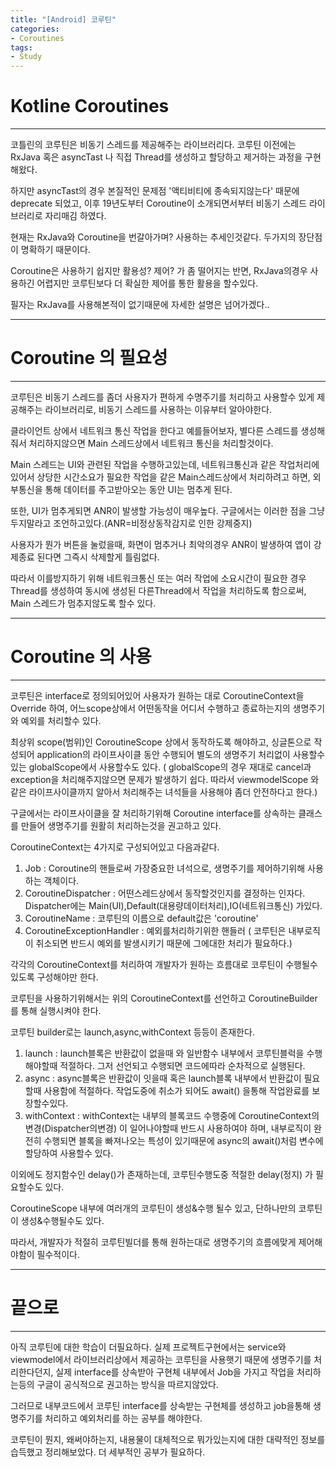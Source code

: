 ```yaml
---
title: "[Android] 코루틴"
categories:
- Coroutines
tags:
- Study
---
```


# Kotline Coroutines
---
코틀린의 코루틴은 비동기 스레드를 제공해주는 라이브러리다. 코루틴 이전에는 RxJava 혹은 asyncTast 나 직접 Thread를 생성하고 할당하고 제거하는 과정을 구현해왔다.

하지만 asyncTast의 경우 본질적인 문제점 '액티비티에 종속되지않는다' 때문에 deprecate 되었고, 이후 19년도부터 Coroutine이 소개되면서부터 비동기 스레드 라이브러리로 자리매김 하였다.

현재는 RxJava와 Coroutine을 번갈아가며? 사용하는 추세인것같다. 두가지의 장단점이 명확하기 때문이다.

Coroutine은 사용하기 쉽지만 활용성? 제어? 가 좀 떨어지는 반면, RxJava의경우 사용하긴 어렵지만 코루틴보다 더 확실한 제어를 통한 활용을 할수있다.

필자는 RxJava를 사용해본적이 없기때문에 자세한 설명은 넘어가겠다..

---
# Coroutine 의 필요성
---
코루틴은 비동기 스레드를 좀더 사용자가 편하게 수명주기를 처리하고 사용할수 있게 제공해주는 라이브러리로, 비동기 스레드를 사용하는 이유부터 알아야한다.

클라이언트 상에서 네트워크 통신 작업을 한다고 예를들어보자, 별다른 스레드를 생성해줘서 처리하지않으면 Main 스레드상에서 네트워크 통신을 처리할것이다.

Main 스레드는 UI와 관련된 작업을 수행하고있는데, 네트워크통신과 같은 작업처리에 있어서 상당한 시간소요가 필요한 작업을 같은 Main스레드상에서 처리하려고 하면,  외부통신을 통해 데이터를 주고받아오는 동안 UI는 멈추게 된다. 

또한, UI가 멈추게되면 ANR이 발생할 가능성이 매우높다. 구글에서는 이러한 점을 그냥두지말라고 조언하고있다.(ANR=비정상동작감지로 인한 강제중지)

사용자가 뭔가 버튼을 눌렀을때, 화면이 멈추거나 최악의경우 ANR이 발생하여 앱이 강제종료 된다면 그즉시 삭제할게 틀림없다.

따라서 이를방지하기 위해 네트워크통신 또는 여러 작업에 소요시간이 필요한 경우 Thread를 생성하여 동시에 생성된 다른Thread에서 작업을 처리하도록 함으로써, Main 스레드가 멈추지않도록 할수 있다.

---
# Coroutine 의 사용
---
코루틴은 interface로 정의되어있어 사용자가 원하는 대로 CoroutineContext을 Override 하여, 어느scope상에서 어떤동작을 어디서 수행하고 종료하는지의 생명주기와 예외를 처리할수 있다. 

최상위 scope(범위)인 CoroutineScope 상에서 동작하도록 해야하고, 싱글톤으로 작성되어 application의 라이프사이클 동안 수행되어 별도의 생명주기 처리없이 사용할수있는 globalScope에서 사용할수도 있다. ( globalScope의 경우 재대로 cancel과 exception을 처리해주지않으면 문제가 발생하기 쉽다. 따라서 viewmodelScope 와같은 라이프사이클까지 알아서 처리해주는 녀석들을 사용해야 좀더 안전하다고 한다.)

구글에서는 라이프사이클을 잘 처리하기위해 Coroutine interface를 상속하는 클래스를 만들어 생명주기를 원활히 처리하는것을 권고하고 있다.

CoroutineContext는 4가지로 구성되어있고 다음과같다.

1. Job : Coroutine의 핸들로써 가장중요한 녀석으로, 생명주기를 제어하기위해 사용하는 객체이다. 
2. CoroutineDispatcher : 어떤스레드상에서 동작할것인지를 결정하는 인자다. Dispatcher에는 Main(UI),Default(대용량데이터처리),IO(네트워크통신) 가있다.
3. CoroutineName : 코루틴의 이름으로 default값은 'coroutine'
4. CoroutineExceptionHandler : 예외를처리하기위한 핸들러 ( 코루틴은 내부로직이 취소되면 반드시 예외를 발생시키기 때문에 그에대한 처리가 필요하다.)

각각의 CoroutineContext를 처리하여 개발자가 원하는 흐름대로 코루틴이 수행될수 있도록 구성해야만 한다.

코루틴을 사용하기위해서는 위의 CoroutineContext를 선언하고 CoroutineBuilder를 통해 실행시켜야 한다.

코루틴 builder로는 launch,async,withContext 등등이 존재한다.

1. launch : launch블록은 반환값이 없을때 와 일반함수 내부에서 코루틴블럭을 수행해야할때 적절하다.  그저 선언되고 수행되면 코드에따라 순차적으로 실행된다.
2. async : async블록은 반환값이 잇을때 혹은 launch블록 내부에서 반환값이 필요할때 사용함에 적절하다.  작업도중에 취소가 되어도 await() 을통해 작업완료를 보장할수있다.
3. withContext : withContext는 내부의 블록코드 수행중에 CoroutineContext의 변경(Dispatcher의변경) 이 일어나야할때 반드시 사용하여야 하며, 내부로직이 완전히 수행되면 블록을 빠져나오는 특성이 있기때문에 async의 await()처럼 변수에 할당하여 사용할수 있다.

이외에도 정지함수인 delay()가 존재하는데, 코루틴수행도중 적절한 delay(정지) 가 필요할수도 있다.

CoroutineScope 내부에 여러개의 코루틴이 생성&수행 될수 있고, 단하나만의 코루틴이 생성&수행될수도 있다.

따라서, 개발자가 적절히 코루틴빌더를 통해 원하는대로 생명주기의 흐름에맞게 제어해야함이 필수적이다.

---
# 끝으로
---
아직 코루틴에 대한 학습이 더필요하다. 실제 프로젝트구현에서는 service와 viewmodel에서 라이브러리상에서 제공하는 코루틴을 사용햇기 때문에 생명주기를 처리한다던지,  실제 interface를 상속받아 구현체 내부에서 Job을 가지고 작업을 처리하는등의 구글이 공식적으로 권고하는 방식을 따르지않았다.

그러므로 내부코드에서 코루틴 interface를 상속받는 구현체를 생성하고 job을통해 생명주기를 처리하고 예외처리를 하는 공부를 해야한다.

코루틴이 뭔지, 왜써야하는지, 내용물이 대체적으로 뭐가있는지에 대한 대략적인 정보를 습득했고 정리해보았다. 더 세부적인 공부가 필요하다.
